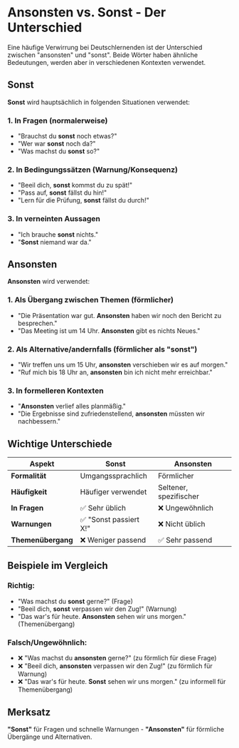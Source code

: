 # Ansonsten vs. Sonst - Der Unterschied

Eine häufige Verwirrung bei Deutschlernenden ist der Unterschied zwischen "ansonsten" und "sonst". Beide Wörter haben ähnliche Bedeutungen, werden aber in verschiedenen Kontexten verwendet.

## Sonst

**Sonst** wird hauptsächlich in folgenden Situationen verwendet:

### 1. In Fragen (normalerweise)
- "Brauchst du **sonst** noch etwas?"
- "Wer war **sonst** noch da?"
- "Was machst du **sonst** so?"

### 2. In Bedingungssätzen (Warnung/Konsequenz)
- "Beeil dich, **sonst** kommst du zu spät!"
- "Pass auf, **sonst** fällst du hin!"
- "Lern für die Prüfung, **sonst** fällst du durch!"

### 3. In verneinten Aussagen
- "Ich brauche **sonst** nichts."
- "**Sonst** niemand war da."

## Ansonsten

**Ansonsten** wird verwendet:

### 1. Als Übergang zwischen Themen (förmlicher)
- "Die Präsentation war gut. **Ansonsten** haben wir noch den Bericht zu besprechen."
- "Das Meeting ist um 14 Uhr. **Ansonsten** gibt es nichts Neues."

### 2. Als Alternative/andernfalls (förmlicher als "sonst")
- "Wir treffen uns um 15 Uhr, **ansonsten** verschieben wir es auf morgen."
- "Ruf mich bis 18 Uhr an, **ansonsten** bin ich nicht mehr erreichbar."

### 3. In formelleren Kontexten
- "**Ansonsten** verlief alles planmäßig."
- "Die Ergebnisse sind zufriedenstellend, **ansonsten** müssten wir nachbessern."

## Wichtige Unterschiede

| Aspekt | Sonst | Ansonsten |
|--------|-------|-----------|
| **Formalität** | Umgangssprachlich | Förmlicher |
| **Häufigkeit** | Häufiger verwendet | Seltener, spezifischer |
| **In Fragen** | ✅ Sehr üblich | ❌ Ungewöhnlich |
| **Warnungen** | ✅ "Sonst passiert X!" | ❌ Nicht üblich |
| **Themenübergang** | ❌ Weniger passend | ✅ Sehr passend |

## Beispiele im Vergleich

### Richtig:
- "Was machst du **sonst** gerne?" (Frage)
- "Beeil dich, **sonst** verpassen wir den Zug!" (Warnung)
- "Das war's für heute. **Ansonsten** sehen wir uns morgen." (Themenübergang)

### Falsch/Ungewöhnlich:
- ❌ "Was machst du **ansonsten** gerne?" (zu förmlich für diese Frage)
- ❌ "Beeil dich, **ansonsten** verpassen wir den Zug!" (zu förmlich für Warnung)
- ❌ "Das war's für heute. **Sonst** sehen wir uns morgen." (zu informell für Themenübergang)

## Merksatz

**"Sonst"** für Fragen und schnelle Warnungen - **"Ansonsten"** für förmliche Übergänge und Alternativen.